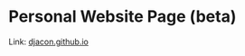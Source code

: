 # Personal Website Page (beta)

Link: [djacon.github.io](https://djacon.github.io/digit-recognition/)